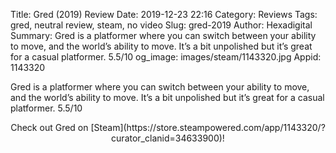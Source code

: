 Title: Gred (2019) Review
Date: 2019-12-23 22:16
Category: Reviews
Tags: gred, neutral review, steam, no video
Slug: gred-2019
Author: Hexadigital
Summary: Gred is a platformer where you can switch between your ability to move, and the world’s ability to move. It’s a bit unpolished but it’s great for a casual platformer. 5.5/10
og_image: images/steam/1143320.jpg
Appid: 1143320

Gred is a platformer where you can switch between your ability to move, and the world’s ability to move. It’s a bit unpolished but it’s great for a casual platformer. 5.5/10

<center>Check out Gred on [Steam](https://store.steampowered.com/app/1143320/?curator_clanid=34633900)!</center>